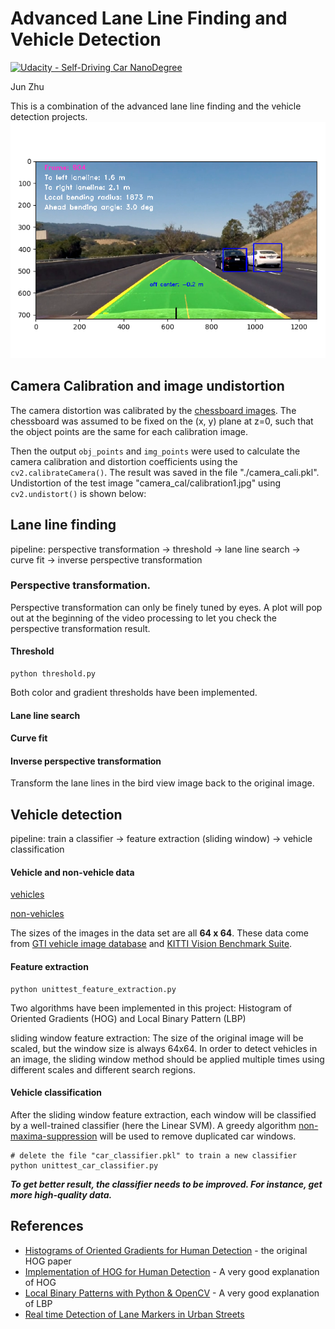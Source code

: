 # Advanced Lane Line Finding and Vehicle Detection

[![Udacity - Self-Driving Car NanoDegree](https://s3.amazonaws.com/udacity-sdc/github/shield-carnd.svg)](http://www.udacity.com/drive)

Jun Zhu

This is a combination of the advanced lane line finding and the vehicle detection projects.
![alt text](highlight-1.png)


## Camera Calibration and image undistortion 

The camera distortion was calibrated by the [chessboard images](./camera_cal/). The chessboard was assumed to be fixed on the (x, y) plane at z=0, such that the object points are the same for each calibration image.

Then the output `obj_points` and `img_points` were used to calculate the camera calibration and distortion coefficients using the `cv2.calibrateCamera()`.  The result was saved in the file "./camera_cali.pkl". Undistortion of the test image "camera_cal/calibration1.jpg" using `cv2.undistort()` is shown below: 


## Lane line finding

pipeline: perspective transformation -> threshold -> lane line search -> curve fit -> inverse perspective transformation

### Perspective transformation.

Perspective transformation can only be finely tuned by eyes. A plot will pop out at the beginning of the video processing to let you check the perspective transformation result.


#### Threshold
```
python threshold.py
```
Both color and gradient thresholds have been implemented.

#### Lane line search



#### Curve fit



#### Inverse perspective transformation

Transform the lane lines in the bird view image back to the original image.

## Vehicle detection

pipeline: train a classifier -> feature extraction (sliding window) -> vehicle classification

#### Vehicle and non-vehicle data

[vehicles](https://s3.amazonaws.com/udacity-sdc/Vehicle_Tracking/vehicles.zip)

[non-vehicles](https://s3.amazonaws.com/udacity-sdc/Vehicle_Tracking/non-vehicles.zip) 

The sizes of the images in the data set are all **64 x 64**. These data come from [GTI vehicle image database](http://www.gti.ssr.upm.es/data/Vehicle_database.html) and [KITTI Vision Benchmark Suite](http://www.cvlibs.net/datasets/kitti/).

#### Feature extraction

```
python unittest_feature_extraction.py
```

 Two algorithms have been implemented in this project: Histogram of Oriented Gradients (HOG) and Local Binary Pattern (LBP) 

sliding window feature extraction: The size of the original image will be scaled, but the window size is always 64x64. In order to detect vehicles in an image, the sliding window method should be applied multiple times using different scales and different search regions.

#### Vehicle classification

After the sliding window feature extraction, each window will be classified by a well-trained classifier (here the Linear SVM). A greedy algorithm [non-maxima-suppression](http://www.pyimagesearch.com/2015/02/16/faster-non-maximum-suppression-python/) will be used to remove duplicated car windows.

```
# delete the file "car_classifier.pkl" to train a new classifier
python unittest_car_classifier.py
```

***To get better result, the classifier needs to be improved. For instance, get more high-quality data.***

## References

- [Histograms of Oriented Gradients for Human Detection](http://www.csd.uwo.ca/~olga/Courses/Fall2009/9840/Papers/DalalTriggsCVPR05.pdf) - the original HOG paper
- [Implementation of HOG for Human Detection](http://www.geocities.ws/talh_davidc/#cst_extract) - A very good explanation of HOG
- [Local Binary Patterns with Python & OpenCV](http://www.pyimagesearch.com/2015/12/07/local-binary-patterns-with-python-opencv) - A very good explanation of LBP
- [Real time Detection of Lane Markers in Urban Streets](https://arxiv.org/abs/1411.7113)